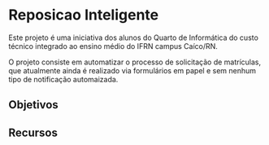 # Reposicao Inteligente

Este projeto é uma iniciativa dos alunos do Quarto de Informática do custo técnico integrado ao ensino médio do IFRN campus Caíco/RN.

O projeto consiste em automatizar o processo de solicitação de matrículas, que atualmente ainda é realizado via formulários em papel e sem nenhum tipo de notificação automaizada.

## Objetivos

## Recursos

